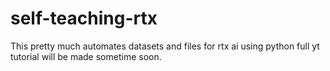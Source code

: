 # self-teaching-rtx
This pretty much automates datasets and files for rtx ai using python full yt tutorial will be made sometime soon.
